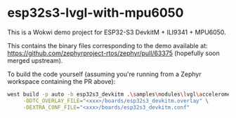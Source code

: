 # esp32s3-lvgl-with-mpu6050

This is a Wokwi demo project for ESP32-S3 DevkitM + ILI9341 + MPU6050.

This contains the binary files corresponding to the demo available at:
https://github.com/zephyrproject-rtos/zephyr/pull/63375 (hopefully soon merged upstream).

To build the code yourself (assuming you're running from a Zephyr workspace containing the PR
above):

```bash
west build -p auto -b esp32s3_devkitm .\samples\modules\lvgl\accelerometer_chart\ -- \
     -DDTC_OVERLAY_FILE="<xxx>/boards/esp32s3_devkitm.overlay" \
     -DEXTRA_CONF_FILE="<xxx>/boards/esp32s3_devkitm.conf"
```